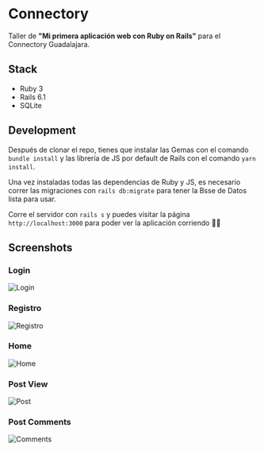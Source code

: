# Connectory

Taller de **"Mi primera aplicación web con Ruby on Rails"** para el Connectory Guadalajara.

## Stack

- Ruby 3
- Rails 6.1
- SQLite

## Development

Después de clonar el repo, tienes que instalar las Gemas con el comando `bundle install` y las librería de JS por default de Rails con el comando `yarn install`.

Una vez instaladas todas las dependencias de Ruby y JS, es necesario correr las migraciones con `rails db:migrate` para tener la Bsse de Datos lista para usar.

Corre el servidor con `rails s` y puedes visitar la página `http://localhost:3000` para poder ver la aplicación corriendo 🤟🏼

## Screenshots

### Login

![Login](https://user-images.githubusercontent.com/5151682/114293335-e1258a00-9a5a-11eb-95ce-e2d3db012f45.png)

### Registro

![Registro](https://user-images.githubusercontent.com/5151682/114293354-fdc1c200-9a5a-11eb-9753-1ab102fb2d3d.png)

### Home

![Home](https://user-images.githubusercontent.com/5151682/114293245-22696a00-9a5a-11eb-9c82-bc6c13b406e9.png)

### Post View

![Post](https://user-images.githubusercontent.com/5151682/114293282-6f4d4080-9a5a-11eb-9950-237833b7de7f.png)

### Post Comments

![Comments](https://user-images.githubusercontent.com/5151682/114293304-a15ea280-9a5a-11eb-8b87-5d0e76425fdb.png)
